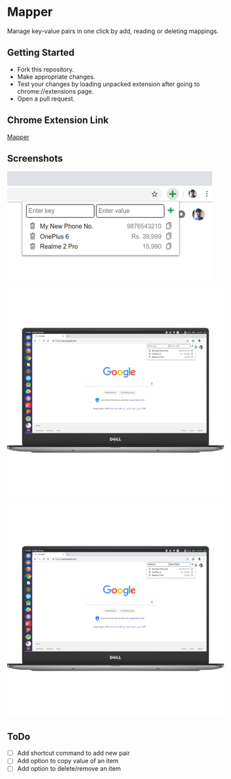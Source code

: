 # Mapper
Manage key-value pairs in one click by add, reading or deleting mappings.

## Getting Started
- Fork this repository.
- Make appropriate changes.
- Test your changes by loading unpacked extension after going to chrome://extensions page.
- Open a pull request.

## Chrome Extension Link
[Mapper](https://chrome.google.com/webstore/detail/mapper/bgeofhefagcifjgeonhbfpadpjmlidgm)

## Screenshots
![Zoomed](/screenshots/original/dell3.png)
![Screenshot 1](/screenshots/framed/dell3.png)
![Screenshot 2](/screenshots/framed/dell4.png)

## ToDo
- [ ] Add shortcut command to add new pair
- [ ] Add option to copy value of an item
- [ ] Add option to delete/remove an item